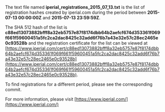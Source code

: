 The text file named **iperial_registrations_2015_07_13.txt** is the list of registration hashes created by iperial.com during the period between **2015-07-13 00:00:00Z** and **2015-07-13 23:59:59Z**.

The SHA 512 hash of the list is **c88ed13073882bfff8a32eb5757e87f8174dbb64b2aefcf674d353361f069f661f59600451a5fc2ca2dac8425c32add6f76b7a43e32e57c28ec2465e0c93528b** and the registration certificate for the list can be viewed at [https://www.iperial.com/cert/c88ed13073882bfff8a32eb5757e87f8174dbb64b2aefcf674d353361f069f661f59600451a5fc2ca2dac8425c32add6f76b7a43e32e57c28ec2465e0c93528b](https://www.iperial.com/cert/c88ed13073882bfff8a32eb5757e87f8174dbb64b2aefcf674d353361f069f661f59600451a5fc2ca2dac8425c32add6f76b7a43e32e57c28ec2465e0c93528b).

To find registrations for a different period, please see the corresponding commit.

For more information, please visit [https://www.iperial.com/](https://www.iperial.com/)
